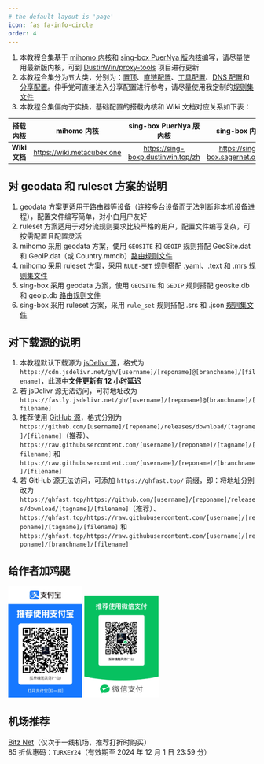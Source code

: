 ```yaml
---
# the default layout is 'page'
icon: fas fa-info-circle
order: 4
---
```


1. 本教程合集基于 [mihomo 内核](https://github.com/MetaCubeX/mihomo)和 [sing-box PuerNya 版内核](https://github.com/PuerNya/sing-box/tree/building)编写，请尽量使用最新版内核，可到 [DustinWin/proxy-tools](https://github.com/DustinWin/proxy-tools) 项目进行更新
2. 本教程合集分为五大类，分别为：[置顶](https://proxy-tutorials.dustinwin.top/categories/%E7%BD%AE%E9%A1%B6/)、[直链配置](https://proxy-tutorials.dustinwin.top/categories/%E7%9B%B4%E9%93%BE%E9%85%8D%E7%BD%AE/)、[工具配置](https://proxy-tutorials.dustinwin.top/categories/%E5%B7%A5%E5%85%B7%E9%85%8D%E7%BD%AE/)、[DNS 配置](https://proxy-tutorials.dustinwin.top/categories/dns-%E9%85%8D%E7%BD%AE/)和[分享配置](https://proxy-tutorials.dustinwin.top/categories/%E5%88%86%E4%BA%AB%E9%85%8D%E7%BD%AE/)。伸手党可直接进入分享配置进行参考，请尽量使用我定制的[规则集文件](https://github.com/DustinWin/ruleset_geodata)
3. 本教程合集偏向于实操，基础配置的搭载内核和 Wiki 文档对应关系如下表：

|   搭载内核    |         mihomo 内核          |       sing-box PuerNya 版内核        |           sing-box 内核            |
| :-----------: | :--------------------------: | :----------------------------------: | :--------------------------------: |
| **Wiki 文档** | <https://wiki.metacubex.one> | <https://sing-boxp.dustinwin.top/zh> | <https://sing-box.sagernet.org/zh> |

## 对 geodata 和 ruleset 方案的说明
1. geodata 方案更适用于路由器等设备（连接多台设备而无法判断非本机设备进程），配置文件编写简单，对小白用户友好
2. ruleset 方案适用于对分流规则要求比较严格的用户，配置文件编写复杂，可按需配置且配置灵活
3. mihomo 采用 geodata 方案，使用 `GEOSITE` 和 `GEOIP` 规则搭配 GeoSite.dat 和 GeoIP.dat（或 Country.mmdb）[路由规则文件](https://github.com/DustinWin/ruleset_geodata?tab=readme-ov-file#%E4%B8%80-geodata-%E6%96%87%E4%BB%B6%E8%AF%B4%E6%98%8E)
4. mihomo 采用 ruleset 方案，采用 `RULE-SET` 规则搭配 .yaml、.text 和 .mrs [规则集文件](https://github.com/DustinWin/ruleset_geodata?tab=readme-ov-file#%E4%BA%8C-ruleset-%E8%A7%84%E5%88%99%E9%9B%86%E6%96%87%E4%BB%B6%E8%AF%B4%E6%98%8E)
5. sing-box 采用 geodata 方案，使用 `GEOSITE` 和 `GEOIP` 规则搭配 geosite.db 和 geoip.db [路由规则文件](https://github.com/DustinWin/ruleset_geodata?tab=readme-ov-file#%E4%B8%80-geodata-%E6%96%87%E4%BB%B6%E8%AF%B4%E6%98%8E)
6. sing-box 采用 ruleset 方案，采用 `rule_set` 规则搭配 .srs 和 .json [规则集文件](https://github.com/DustinWin/ruleset_geodata?tab=readme-ov-file#%E4%BA%8C-ruleset-%E8%A7%84%E5%88%99%E9%9B%86%E6%96%87%E4%BB%B6%E8%AF%B4%E6%98%8E)

## 对下载源的说明
1. 本教程默认下载源为 [jsDelivr 源](https://www.jsdelivr.com/github)，格式为 `https://cdn.jsdelivr.net/gh/[username]/[reponame]@[branchname]/[filename]`，此源中**文件更新有 12 小时延迟**
2. 若 jsDelivr 源无法访问，可将地址改为 `https://fastly.jsdelivr.net/gh/[username]/[reponame]@[branchname]/[filename]`
3. 推荐使用 [GitHub 源](https://github.com)，格式分别为 `https://github.com/[username]/[reponame]/releases/download/[tagname]/[filename]`（推荐）、`https://raw.githubusercontent.com/[username]/[reponame]/[tagname]/[filename]` 和 `https://raw.githubusercontent.com/[username]/[reponame]/[branchname]/[filename]`
4. 若 GitHub 源无法访问，可添加 `https://ghfast.top/` 前缀，即：将地址分别改为 `https://ghfast.top/https://github.com/[username]/[reponame]/releases/download/[tagname]/[filename]`（推荐）、`https://ghfast.top/https://raw.githubusercontent.com/[username]/[reponame]/[tagname]/[filename]` 和 `https://ghfast.top/https://raw.githubusercontent.com/[username]/[reponame]/[branchname]/[filename]`

## 给作者加鸡腿
<img src="/assets/img/about/alipay.jpg" alt="支付宝" width="30%" />
<img src="/assets/img/about/wechat.png" alt="微信" width="30%" />

## 机场推荐
[Bitz Net](https://rd2.bnaffloop.com/#/register?code=HT0ALWZq)（仅次于一线机场，推荐打折时购买）  
85 折优惠码：`TURKEY24`（有效期至 2024 年 12 月 1 日 23:59 分）
